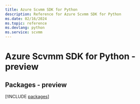 ```yaml
---
title: Azure Scvmm SDK for Python
description: Reference for Azure Scvmm SDK for Python
ms.date: 02/16/2024
ms.topic: reference
ms.devlang: python
ms.service: scvmm
---
```

# Azure Scvmm SDK for Python - preview
## Packages - preview
[!INCLUDE [packages](scvmm-index.md)]
